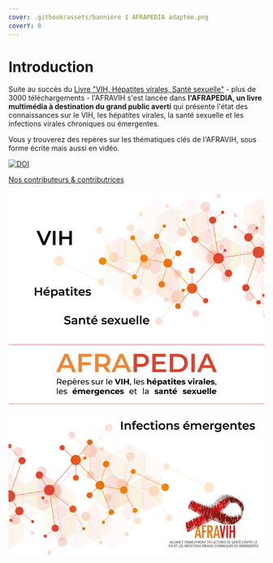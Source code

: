 ```yaml
---
cover: .gitbook/assets/bannière 1 AFRAPEDIA adaptée.png
coverY: 0
---
```


# Introduction

Suite au succès du [Livre "VIH, Hépatites virales, Santé sexuelle"](https://www.livre-afravih.org) - plus de 3000 téléchargements - l'AFRAVIH s'est lancée dans **l'AFRAPEDIA, un livre multimédia à destination du grand public averti** qui présente l'état des connaissances sur le VIH, les hépatites virales, la santé sexuelle et les infections virales chroniques ou émergentes.

Vous y trouverez des repères sur les thématiques clés de l'AFRAVIH, sous forme écrite mais aussi en vidéo.&#x20;

[![DOI](https://zenodo.org/badge/DOI/10.5281/zenodo.6401774.svg)](https://doi.org/10.5281/zenodo.6401774)

[Nos contributeurs & contributrices](a-propos/contributeurs.md)

![](<.gitbook/assets/Couverture AFRAPEDIA.png>)

&#x20;

